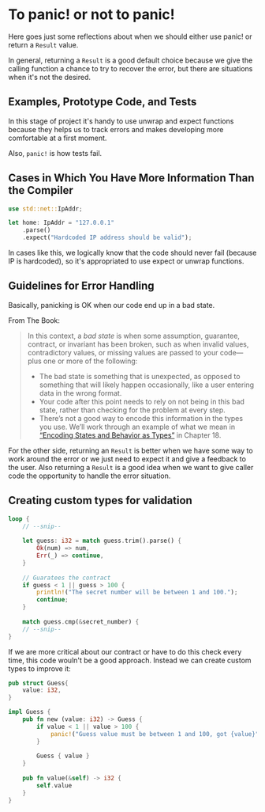# To panic! or not to panic!

Here goes just some reflections about when we should either use panic! or return a `Result` value.

In general, returning a `Result` is a good default choice because we give the calling function a chance to try to recover the error, but there are situations when it's not the desired.

## Examples, Prototype Code, and Tests

In this stage of project it's handy to use unwrap and expect functions because they helps us to track errors and makes developing more comfortable at a first moment.

Also, `panic!` is how tests fail.

## Cases in Which You Have More Information Than the Compiler

```rust
use std::net::IpAddr;

let home: IpAddr = "127.0.0.1"
    .parse()
    .expect("Hardcoded IP address should be valid");
```

In cases like this, we logically know that the code should never fail (because IP is hardcoded), so it's appropriated to use expect or unwrap functions.



## Guidelines for Error Handling

Basically, panicking is OK when our code end up in a bad state.

From The Book:

> In this context, a *bad state* is when some assumption, guarantee, contract, or invariant has been broken, such as when invalid values, contradictory values, or missing values are passed to your code—plus one or more of the following:
>
> - The bad state is something that is unexpected, as opposed to something that will likely happen occasionally, like a user entering data in the wrong format.
> - Your code after this point needs to rely on not being in this bad state, rather than checking for the problem at every step.
> - There’s not a good way to encode this information in the types you use. We’ll work through an example of what we mean in [“Encoding States and Behavior as Types”](https://doc.rust-lang.org/book/ch18-03-oo-design-patterns.html#encoding-states-and-behavior-as-types) in Chapter 18.

For the other side, returning an `Result` is better when we have some way to work around the error or we just need to expect it and give a feedback to the user. Also returning a `Result` is a good idea when we want to give caller code the opportunity to handle the error situation.



## Creating custom types for validation

```rust
loop {
    // --snip--
    
    let guess: i32 = match guess.trim().parse() {
        Ok(num) => num,
        Err(_) => continue,
    }
    
    // Guaratees the contract
    if guess < 1 || guess > 100 {
        println!("The secret number will be between 1 and 100.");
        continue;
    }
    
    match guess.cmp(&secret_number) {
    // --snip--
}
```

If we are more critical about our contract or have to do this check every time, this code wouln't be a good approach. Instead we can create custom types to improve it:

```rust
pub struct Guess{
    value: i32,
}

impl Guess {
    pub fn new (value: i32) -> Guess {
        if value < 1 || value > 100 {
            panic!("Guess value must be between 1 and 100, got {value}");
        }
        
        Guess { value }
    }
    
    pub fn value(&self) -> i32 {
        self.value
    }
}
```













